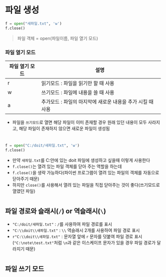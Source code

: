 # 파일 생성
```python
f = open("새파일.txt", 'w')
f.close()
```
> 파일 객체 = open(파일이름, 파일 열기 모드)
### 파일 열기 모드
| 파일 열기 모드 | 설명 |
| -------------- | ---- |
| r | 읽기모드 : 파일을 읽기만 할 때 사용 |
| w | 쓰기모드 : 파일에 내용을 쓸 때 사용 |
| a | 추가모드 : 파일의 마지막에 새로운 내용을 추가 시킬 때 사용 |
- 파일을 `쓰기모드`로 열면 해당 파일이 이미 존재할 경우 원래 있던 내용이 모두 사라지고, 해당 파일이 존재하지 않으면 새로운 파일이 생성됨
#
```python
f = open("C:/doit/새파일.txt", 'w')
f.close()
```
- 만약 `새파일.txt`를 C:안에 있는 doit 파일에 생성하고 싶을때 이렇게 사용한다
- `f.close()`는 열려 있는 파일 객체를 닫아 주는 역할을 하는데
- `f.close()`을 생략 가능하다(파이썬 프로그램이 열려 있는 파일의 객체를 자동으로 닫아주기 때문)
- 하지만 `close()`를 사용해서 열려 있는 파일을 직접 닫아주는 것이 좋다(쓰기모드로 열였던 파일)
#
## 파일 경로와 슬래시(`/`) or 역슬래시(`\`)
- `"C:/doit/새파일.txt"` : `/`를 사용하여 파일 경로를 표시
- `"C:\\doit\\새파일.txt"` : `\\` 역슬래시 2개를 사용하여 파일 경로 표시
- `r"C:\\doit\\새파일.txt"` : 문자열 앞에 `r` 문자를 덧붙여 파일 경로 표시(`"C:\note\test.txt"`처럼 `\n`과 같은 이스케이프 문자가 있을 경우 파일 경로가 달라지기 때문)
#
## 파일 쓰기 모드

